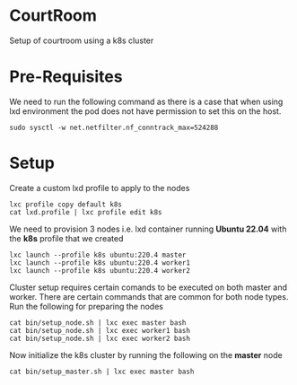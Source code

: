 # CourtRoom

Setup of courtroom using a k8s cluster

# Pre-Requisites

We need to run the following command as there is a case that when using lxd environment the pod does not have permission to set this on the host.

```
sudo sysctl -w net.netfilter.nf_conntrack_max=524288
```

# Setup

Create a custom lxd profile to apply to the nodes

```
lxc profile copy default k8s
cat lxd.profile | lxc profile edit k8s
```

We need to provision 3 nodes i.e. lxd container running **Ubuntu 22.04** with the **k8s** profile that we created

```
lxc launch --profile k8s ubuntu:220.4 master
lxc launch --profile k8s ubuntu:220.4 worker1
lxc launch --profile k8s ubuntu:220.4 worker2
```

Cluster setup requires certain comands to be executed on both master and worker.
There are certain commands that are common for both node types.
Run the following for preparing the nodes

```
cat bin/setup_node.sh | lxc exec master bash
cat bin/setup_node.sh | lxc exec worker1 bash
cat bin/setup_node.sh | lxc exec worker2 bash
```

Now initialize the k8s cluster by running the following on the **master** node

```
cat bin/setup_master.sh | lxc exec master bash
```

<!-- This will create a shell script on the **master** node that has to executed from the **worker** nodes to join the cluster. -->
<!---->
<!-- > **NOTE**: After running the master setup script, it might take some time for all the resources to come up -->
<!---->
<!-- We need to copy the script from **master** node to local and then to workers before we can execute it on the **worker** nodes -->
<!---->
<!-- ``` -->
<!-- lxc file pull master/tmp/cluster-connect.sh /tmp/cluster-connect.sh -->
<!-- cat /tmp/cluster-connect.sh | lxc exec worker1 bash -->
<!-- cat /tmp/cluster-connect.sh | lxc exec worker2 bash -->
<!-- ``` -->
